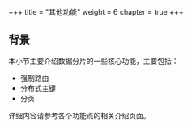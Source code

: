 +++
title = "其他功能"
weight = 6
chapter = true
+++

## 背景

本小节主要介绍数据分片的一些核心功能，主要包括：

* 强制路由
* 分布式主键
* 分页

详细内容请参考各个功能点的相关介绍页面。